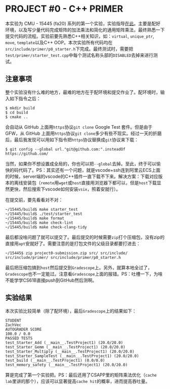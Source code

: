 # PROJECT #0 - C++ PRIMER

本实验为 CMU - 15445 (fa20) 系列的第一个实验，实验指导[在此](https://15445.courses.cs.cmu.edu/fall2020/project0/)。主要是配好环境，以及写少量代码完成矩阵的加法乘法和简化的通用矩阵乘法，最终熟悉一下提交代码的流程。实验前要先熟悉C++相关知识，如：`virtual`, `unique_ptr`, `move`, `template`以及C++ OOP。本次实验所有代码均在`src/include/primer/p0_starter.h`下完成。最终测试时，需要把`test/primer/starter_test.cpp`中每个测试名称头部的`DISABLED`去掉来进行测试。

## 注意事项

整个实验没有什么难的地方，最难的地方在于配环境和提交作业了。配环境时，输入如下指令之后：

```shell
$ mkdir build
$ cd build
$ cmake ..
```

会自动从 GitHub 上面用`https`协议`git clone` Google Test 套件。但是由于GFW，从 GitHub 上面用`https`协议`git clone`多少有些不现实。经过一天的折磨后，最后我发现可以用如下指令把`https`协议替换成`git`协议来下载：

```shell
$ git config --global url."git@github.com:".insteadOf https://github.com/
```

当然，如果你不想设置成全局的，你也可以把`--global`去掉。至此，终于可以愉快的码代码了。PS：其实还有一个问题，就是vscode+ssh连到阿里云ECS上面的时候，server端的vscode的C++插件一直下载不下来。解决方案：下载对应版本的离线安装包（`remote`用`wget`或`host`直接用浏览器下都可以，但是`host`下载显然更快，然后搜索下vscode如何安装`vsix`，照着安就行）。

在提交前，要先看看对不对：

```shell
~/15445/build$ make starter_test
~/15445/build$ ./test/starter_test
~/15445/build$ make format
~/15445/build$ make check-lint
~/15445/build$ make check-clang-tidy
```

最后都没啥问题了就可以提交了。最后提交的时候需要`zip`打个压缩包，没有zip的直接用`apt`安就好了。需要注意的是打包文件的父级目录都要打进去：

```shell
~/15445$ zip project0-submission.zip src/ src/include/ src/include/primer/ src/include/primer/p0_starter.h
```

最后把压缩包搞到`host`然后提交到`Gradescope`上。另外，就算本地全过了，`Gradescope`也不一定能过。注意看`Gradescope`上面的报错。PS：吐槽一下，为啥不能学学CS61B直接push到GitHub然后测啊。

## 实验结果

本次实验比较简单（除了配环境），最后`Gradescope`上的结果如下：

```shell
STUDENT
ZachVec
AUTOGRADER SCORE
100.0 / 0.0
PASSED TESTS
test_Starter_Add (__main__.TestProject1) (20.0/20.0)
test_Starter_Gemm (__main__.TestProject1) (20.0/20.0)
test_Starter_Multiply (__main__.TestProject1) (20.0/20.0)
test_Starter_SampleTest (__main__.TestProject1) (20.0/20.0)
test_build (__main__.TestProject1) (0.0/0.0)
test_memory_safety (__main__.TestProject1) (20.0/20.0)
```

算是完成了第一个实验把。PS：最后还用了CSAPP里的矩阵乘法优化（`cache lab`里讲的那个），应该可以显著提高`cache hit`的概率，进而提高吞吐量。


